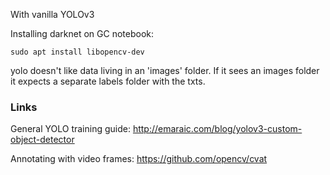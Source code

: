 With vanilla YOLOv3


Installing darknet on GC notebook: 
````
sudo apt install libopencv-dev
````

yolo doesn't like data living in an 'images' folder. If it sees an images folder it expects a separate labels folder with the txts.
### Links ###

General YOLO training guide: http://emaraic.com/blog/yolov3-custom-object-detector

Annotating with video frames: https://github.com/opencv/cvat